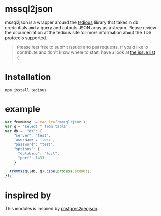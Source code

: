 # mssql2json
mssql2json is a wrapper around the [tedious](https://github.com/pekim/tedious) library that takes in db credentials and a query and outputs JSON  array as a stream. Please review the documentation at the tedious site for more information about the TDS protocols supported.

> Please feel free to submit issues and pull requests. If you'd like to contribute and don't know where to start, have a look at [the issue list](https://github.com/GuidoS/mssql2json/issues) :)

# Installation

```
npm install tedious
```

# example

```javascript
var fromMssql = require('mssql2json');
var q = 'select * from table';
var db =  "db": {
    "server": "test",
    "userName": "test",
    "password": "test",
    "options": {
      "database": "test",
      "port": 1433
    }

  fromMssql(db, q).pipe(process.stdout);
});
```

# inspired by
This modules is inspired by [postgres2geojson](https://github.com/AppGeo/postgres2geojson).
